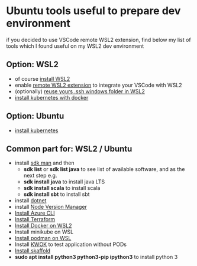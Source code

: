 # Ubuntu tools useful to prepare dev environment

if you decided to use VSCode remote WSL2 extension, find below my list of tools which I found useful on my WSL2 dev environment

## Option: WSL2
- of course [install WSL2](https://docs.microsoft.com/en-us/windows/wsl/install-win10)
- enable [remote WSL2 extension](https://marketplace.visualstudio.com/items?itemName=ms-vscode-remote.remote-wsl) to integrate your VSCode with WSL2
- (optionally) [reuse yours .ssh windows folder in WSL2](https://devblogs.microsoft.com/commandline/sharing-ssh-keys-between-windows-and-wsl-2/)
- [install kubernetes with docker](https://gist.github.com/wholroyd/748e09ca0b78897750791172b2abb051)

## Option: Ubuntu
- [install kubernetes](https://ubuntu.com/kubernetes/install#single-node)

## Common part for: WSL2 / Ubuntu
- install [sdk man](https://sdkman.io/install) and then
  - **sdk list** or **sdk list java** to see list of available software, and as the next step e.g.
  - **sdk install java** to install java LTS
  - **sdk install scala** to install scala
  - **sdk install sbt** to install sbt
- install [dotnet](https://docs.microsoft.com/en-us/dotnet/core/install/linux-ubuntu)
- install [Node Version Manager](https://github.com/nvm-sh/nvm)
- [Install Azure CLI](https://docs.microsoft.com/en-us/cli/azure/install-azure-cli-apt)
- [Install Terraform](https://www.terraform.io/downloads)
- [Install Docker on WSL2](https://dev.to/bartr/install-docker-on-windows-subsystem-for-linux-v2-ubuntu-5dl7)
- Install minikube on WSL
- [Install podman on WSL](https://www.redhat.com/sysadmin/podman-windows-wsl2)
- Install [KWOK](https://kwok.sigs.k8s.io/) to test application without PODs
- [Install skaffold](https://skaffold.dev/docs/install/)
- **sudo apt install python3 python3-pip ipython3** to install python 3
